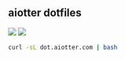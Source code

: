 aiotter dotfiles
-----
![](https://github.com/aiotter/dotfiles/workflows/Setting%20up%20new%20macOS/badge.svg)
![](https://github.com/aiotter/dotfiles/workflows/Setting%20up%20new%20Arch%20Linux/badge.svg)

```bash
curl -sL dot.aiotter.com | bash
```

